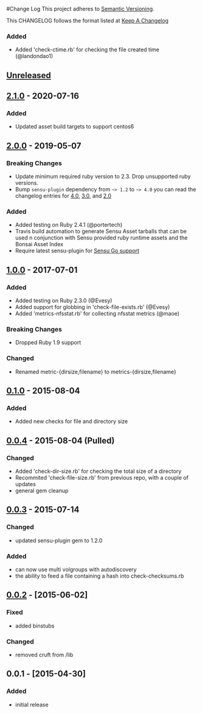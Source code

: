 #Change Log
This project adheres to [Semantic Versioning](http://semver.org/).

This CHANGELOG follows the format listed at [Keep A Changelog](http://keepachangelog.com/)

### Added
- Added 'check-ctime.rb' for checking the file created time (@landondao1)

## [Unreleased]

## [2.1.0] - 2020-07-16
### Added
- Updated asset build targets to support centos6

## [2.0.0] - 2019-05-07
### Breaking Changes
- Update minimum required ruby version to 2.3. Drop unsupported ruby versions.
- Bump `sensu-plugin` dependency from `~> 1.2` to `~> 4.0` you can read the changelog entries for [4.0](https://github.com/sensu-plugins/sensu-plugin/blob/master/CHANGELOG.md#400---2018-02-17), [3.0](https://github.com/sensu-plugins/sensu-plugin/blob/master/CHANGELOG.md#300---2018-12-04), and [2.0](https://github.com/sensu-plugins/sensu-plugin/blob/master/CHANGELOG.md#v200---2017-03-29)

### Added
- Added testing on Ruby 2.4.1 (@portertech)
- Travis build automation to generate Sensu Asset tarballs that can be used n conjunction with Sensu provided ruby runtime assets and the Bonsai Asset Index
- Require latest sensu-plugin for [Sensu Go support](https://github.com/sensu-plugins/sensu-plugin#sensu-go-enablement)

## [1.0.0] - 2017-07-01
### Added
- Added testing on Ruby 2.3.0 (@Evesy)
- Added support for globbing in 'check-file-exists.rb' (@Evesy)
- Added 'metrics-nfsstat.rb' for collecting nfsstat metrics (@maoe)

### Breaking Changes
- Dropped Ruby 1.9 support

### Changed
- Renamed metric-{dirsize,filename} to metrics-{dirsize,filename}

## [0.1.0] - 2015-08-04
### Added
- Added new checks for file and directory size

## [0.0.4] - 2015-08-04 (Pulled)
### Changed
- Added 'check-dir-size.rb' for checking the total size of a directory
- Recommited 'check-file-size.rb' from previous repo, with a couple of updates
- general gem cleanup

## [0.0.3] - 2015-07-14
### Changed
- updated sensu-plugin gem to 1.2.0

### Added
- can now use multi volgroups with autodiscovery
- the ability to feed a file containing a hash into check-checksums.rb

## [0.0.2] - [2015-06-02]
### Fixed
- added binstubs

### Changed
- removed cruft from /lib

## 0.0.1 - [2015-04-30]
### Added
- initial release

[Unreleased]: https://github.com/sensu-plugins/sensu-plugins-filesystem-checks/compare/2.1.0...HEAD
[2.1.0]: https://github.com/sensu-plugins/sensu-plugins-filesystem-checks/compare/2.0.0...2.1.0
[2.0.0]: https://github.com/sensu-plugins/sensu-plugins-filesystem-checks/compare/1.0.0...2.0.0
[1.0.0]: https://github.com/sensu-plugins/sensu-plugins-filesystem-checks/compare/0.0.4...1.0.0
[0.1.0]: https://github.com/sensu-plugins/sensu-plugins-filesystem-checks/compare/0.0.3...0.0.4
[0.0.4]: https://github.com/sensu-plugins/sensu-plugins-filesystem-checks/compare/0.0.3...0.0.4
[0.0.3]: https://github.com/sensu-plugins/sensu-plugins-filesystem-checks/compare/0.0.2...0.0.3
[0.0.2]: https://github.com/sensu-plugins/sensu-plugins-filesystem-checks/compare/0.0.1...0.0.2

